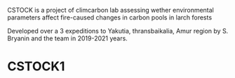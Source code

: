 CSTOCK is  a project of climcarbon lab assessing wether environmental parameters 
affect fire-caused changes in carbon pools in larch forests

Developed over a 3 expeditions to Yakutia, thransbaikalia, Amur region
by S. Bryanin and the team in 2019-2021 years.

# CSTOCK1
